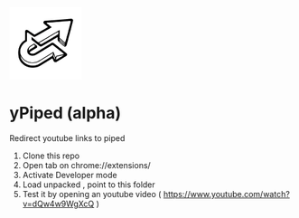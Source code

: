 
![yPiped](icons/icon128.png)

# yPiped (alpha)

Redirect youtube links to piped

1. Clone this repo
2. Open tab on chrome://extensions/
3. Activate Developer mode
4. Load unpacked , point to this folder
5. Test it by opening an youtube video ( https://www.youtube.com/watch?v=dQw4w9WgXcQ )

